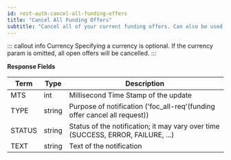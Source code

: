 ```yaml
---
id: rest-auth-cancel-all-funding-offers
title: "Cancel All Funding Offers"
subtitle: "Cancel all of your current funding offers. Can also be used to only cancel offers in the specified currency."
---
```


::: callout info Currency
Specifying a currency is optional. If the currency param is omitted, all open offers will be cancelled.
:::


**Response Fields**

Term | Type | Description
-- | -- | --
MTS  |  int  |  Millisecond Time Stamp of the update
TYPE  |  string  |  Purpose of notification ('foc_all-req'(funding offer cancel all request))
STATUS  |  string  |  Status of the notification; it may vary over time (SUCCESS, ERROR, FAILURE, ...)
TEXT  |  string  |  Text of the notification
